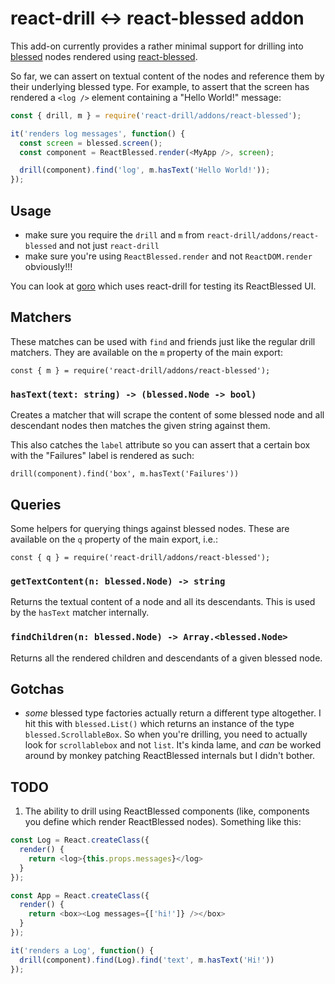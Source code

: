 # react-drill <-> react-blessed addon

This add-on currently provides a rather minimal support for drilling into [blessed](https://github.com/chjj/blessed) nodes rendered using [react-blessed](https://github.com/Yomguithereal/react-blessed).

So far, we can assert on textual content of the nodes and reference them by their underlying blessed type. For example, to assert that the screen has rendered a `<log />` element containing a "Hello World!" message:

```javascript
const { drill, m } = require('react-drill/addons/react-blessed');

it('renders log messages', function() {
  const screen = blessed.screen();
  const component = ReactBlessed.render(<MyApp />, screen);

  drill(component).find('log', m.hasText('Hello World!'));
});
```

## Usage

- make sure you require the `drill` and `m` from `react-drill/addons/react-blessed` and not just `react-drill`
- make sure you're using `ReactBlessed.render` and not `ReactDOM.render` obviously!!!

You can look at [goro](https://github.com/instructure/goro/blob/master/lib/__tests__/GoroUIComponents.test.js) which uses react-drill for testing its ReactBlessed UI.

## Matchers

These matches can be used with `find` and friends just like the regular drill matchers. They are available on the `m` property of the main export:

    const { m } = require('react-drill/addons/react-blessed');

### `hasText(text: string) -> (blessed.Node -> bool)`

Creates a matcher that will scrape the content of some blessed node and all 
descendant nodes then matches the given string against them.

This also catches the `label` attribute so you can assert that a certain box with the "Failures" label is rendered as such:

    drill(component).find('box', m.hasText('Failures'))

## Queries

Some helpers for querying things against blessed nodes. These are available on the `q` property of the main export, i.e.:

    const { q } = require('react-drill/addons/react-blessed');

### `getTextContent(n: blessed.Node) -> string`

Returns the textual content of a node and all its descendants. This is used by 
the `hasText` matcher internally.

### `findChildren(n: blessed.Node) -> Array.<blessed.Node>`

Returns all the rendered children and descendants of a given blessed node.

## Gotchas

- _some_ blessed type factories actually return a different type altogether. I hit this with `blessed.List()` which returns an instance of the type `blessed.ScrollableBox`. So when you're drilling, you need to actually look for `scrollablebox` and not `list`. It's kinda lame, and *can* be worked around by monkey patching ReactBlessed internals but I didn't bother.

## TODO

1. The ability to drill using ReactBlessed components (like, components you define which render ReactBlessed nodes). Something like this:

```javascript
const Log = React.createClass({
  render() {
    return <log>{this.props.messages}</log>
  }
});

const App = React.createClass({
  render() {
    return <box><Log messages={['hi!']} /></box>
  }
});

it('renders a Log', function() {
  drill(component).find(Log).find('text', m.hasText('Hi!'))
});
```
